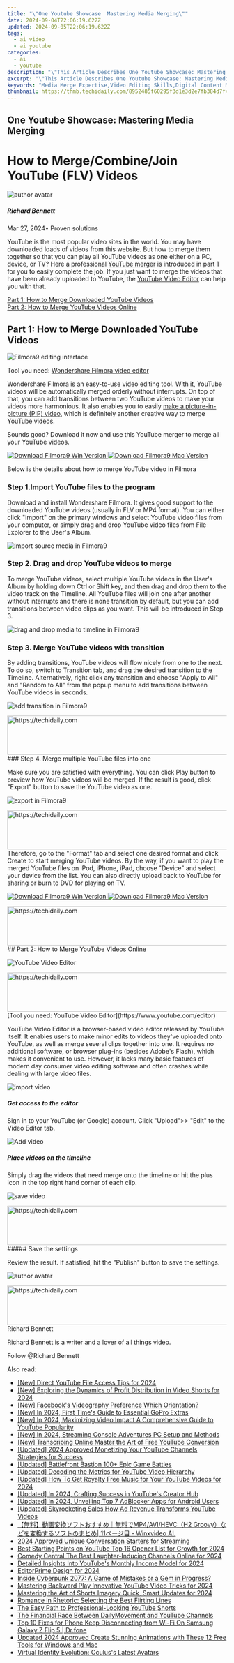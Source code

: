 ```yaml
---
title: "\"One Youtube Showcase  Mastering Media Merging\""
date: 2024-09-04T22:06:19.622Z
updated: 2024-09-05T22:06:19.622Z
tags:
  - ai video
  - ai youtube
categories:
  - ai
  - youtube
description: "\"This Article Describes One Youtube Showcase: Mastering Media Merging\""
excerpt: "\"This Article Describes One Youtube Showcase: Mastering Media Merging\""
keywords: "Media Merge Expertise,Video Editing Skills,Digital Content Mixing,Streaming Production Tips,Multimedia Craftsmanship,Youtube Mastery Guide,Seamless Video Blending"
thumbnail: https://thmb.techidaily.com/8952485f60295f3d1e3d2e7fb384d7f4849fc0ba1ac13c5b58f754ed696cbd0a.jpg
---
```


## One Youtube Showcase: Mastering Media Merging

# How to Merge/Combine/Join YouTube (FLV) Videos

![author avatar](https://images.wondershare.com/filmora/article-images/richard-bennett.jpg)

##### Richard Bennett

 Mar 27, 2024• Proven solutions

YouTube is the most popular video sites in the world. You may have downloaded loads of videos from this website. But how to merge them together so that you can play all YouTube videos as one either on a PC, device, or TV? Here a professional [YouTube merger](https://tools.techidaily.com/wondershare/filmora/download/) is introduced in part 1 for you to easily complete the job. If you just want to merge the videos that have been already uploaded to YouTube, the [YouTube Video Editor](https://www.youtube.com/editor) can help you with that.

[Part 1: How to Merge Downloaded YouTube Videos](#part1)  
[Part 2: How to Merge YouTube Videos Online](#part2)

## Part 1: How to Merge Downloaded YouTube Videos

![Filmora9 editing interface](https://images.wondershare.com/filmora/guide/editing-mode.jpg)

Tool you need: [Wondershare Filmora video editor](https://tools.techidaily.com/wondershare/filmora/download/)

Wondershare Filmora is an easy-to-use video editing tool. With it, YouTube videos will be automatically merged orderly without interrupts. On top of that, you can add transitions between two YouTube videos to make your videos more harmonious. It also enables you to easily [make a picture-in-picture (PIP) video](https://tools.techidaily.com/wondershare/filmora/download/), which is definitely another creative way to merge YouTube videos.

Sounds good? Download it now and use this YouTube merger to merge all your YouTube videos.

[![Download Filmora9 Win Version](https://images.wondershare.com/filmora/guide/download-btn-win.jpg) ](https://tools.techidaily.com/wondershare/filmora/download/) [![Download Filmora9 Mac Version](https://images.wondershare.com/filmora/guide/download-btn-mac.jpg) ](https://tools.techidaily.com/wondershare/filmora/download/)

Below is the details about how to merge YouTube video in Filmora

### Step 1.Import YouTube files to the program

Download and install Wondershare Filmora. It gives good support to the downloaded YouTube videos (usually in FLV or MP4 format). You can either click "Import" on the primary windows and select YouTube video files from your computer, or simply drag and drop YouTube video files from File Explorer to the User's Album.

![import source media in Filmora9](https://images.wondershare.com/filmora/article-images/filmora9-import-options.jpg)

### Step 2. Drag and drop YouTube videos to merge

To merge YouTube videos, select multiple YouTube videos in the User's Album by holding down Ctrl or Shift key, and then drag and drop them to the video track on the Timeline. All YouTube files will join one after another without interrupts and there is none transition by default, but you can add transitions between video clips as you want. This will be introduced in Step 3.

![drag and drop media to timeline in Filmora9](https://images.wondershare.com/filmora/article-images/add-media-to-timeline.jpg)

### Step 3. Merge YouTube videos with transition

By adding transitions, YouTube videos will flow nicely from one to the next. To do so, switch to Transition tab, and drag the desired transition to the Timeline. Alternatively, right click any transition and choose "Apply to All" and "Random to All" from the popup menu to add transitions between YouTube videos in seconds.

![add transition in Filmora9](https://images.wondershare.com/filmora/article-images/add-transition-filmora9.jpg)

<!-- affiliate ads begin -->
<a href="https://imp.i357552.net/c/5597632/863035/11832" target="_top" id="863035">
  <img src="//a.impactradius-go.com/display-ad/11832-863035" border="0" alt="https://techidaily.com" width="728" height="90"/>
</a>
<img height="0" width="0" src="https://imp.i357552.net/i/5597632/863035/11832" style="position:absolute;visibility:hidden;" border="0" />
<!-- affiliate ads end -->
### Step 4. Merge multiple YouTube files into one

Make sure you are satisfied with everything. You can click Play button to preview how YouTube videos will be merged. If the result is good, click "Export" button to save the YouTube video as one.

![export in Filmora9](https://images.wondershare.com/filmora/article-images/export-output.jpg)

<!-- affiliate ads begin -->
<a href="https://aligracehair.sjv.io/c/5597632/1934188/19272" target="_top" id="1934188">
  <img src="//a.impactradius-go.com/display-ad/19272-1934188" border="0" alt="https://techidaily.com" width="728" height="90"/>
</a>
<img height="0" width="0" src="https://aligracehair.sjv.io/i/5597632/1934188/19272" style="position:absolute;visibility:hidden;" border="0" />
<!-- affiliate ads end -->
Therefore, go to the "Format" tab and select one desired format and click Create to start merging YouTube videos. By the way, if you want to play the merged YouTube files on iPod, iPhone, iPad, choose "Device" and select your device from the list. You can also directly upload back to YouTube for sharing or burn to DVD for playing on TV.

[![Download Filmora9 Win Version](https://images.wondershare.com/filmora/guide/download-btn-win.jpg) ](https://tools.techidaily.com/wondershare/filmora/download/) [![Download Filmora9 Mac Version](https://images.wondershare.com/filmora/guide/download-btn-mac.jpg) ](https://tools.techidaily.com/wondershare/filmora/download/)

<!-- affiliate ads begin -->
<a href="https://appsumo.8odi.net/c/5597632/2068426/7443" target="_top" id="2068426">
  <img src="//a.impactradius-go.com/display-ad/7443-2068426" border="0" alt="https://techidaily.com" width="728" height="90"/>
</a>
<img height="0" width="0" src="https://appsumo.8odi.net/i/5597632/2068426/7443" style="position:absolute;visibility:hidden;" border="0" />
<!-- affiliate ads end -->
## Part 2: How to Merge YouTube Videos Online

![YouTube Video Editor](https://images.wondershare.com/images/multimedia/video-editor/import-video-youtube.jpg)

<!-- affiliate ads begin -->
<a href="https://appsumo.8odi.net/c/5597632/2030395/7443" target="_top" id="2030395">
  <img src="//a.impactradius-go.com/display-ad/7443-2030395" border="0" alt="https://techidaily.com" width="728" height="90"/>
</a>
<img height="0" width="0" src="https://appsumo.8odi.net/i/5597632/2030395/7443" style="position:absolute;visibility:hidden;" border="0" />
<!-- affiliate ads end -->
[Tool you need: YouTube Video Editor](https://www.youtube.com/editor)

YouTube Video Editor is a browser-based video editor released by YouTube itself. It enables users to make minor edits to videos they've uploaded onto YouTube, as well as merge several clips together into one. It requires no additional software, or browser plug-ins (besides Adobe's Flash), which makes it convenient to use. However, it lacks many basic features of modern day consumer video editing software and often crashes while dealing with large video files.

![import video](https://images.wondershare.com/images/multimedia/youtube-downloader/find-videos.jpg)

##### Get access to the editor

Sign in to your YouTube (or Google) account. Click "Upload">> "Edit" to the Video Editor tab.

![Add video](https://images.wondershare.com/images/multimedia/video-editor/step-1.jpg)  

##### Place videos on the timeline

Simply drag the videos that need merge onto the timeline or hit the plus icon in the top right hand corner of each clip.

![save video](https://images.wondershare.com/images/multimedia/video-editor/step-3.png "save video")

<!-- affiliate ads begin -->
<a href="https://appsumo.8odi.net/c/5597632/2043856/7443" target="_top" id="2043856">
  <img src="//a.impactradius-go.com/display-ad/7443-2043856" border="0" alt="https://techidaily.com" width="728" height="90"/>
</a>
<img height="0" width="0" src="https://appsumo.8odi.net/i/5597632/2043856/7443" style="position:absolute;visibility:hidden;" border="0" />
<!-- affiliate ads end -->
##### Save the settings

Review the result. If satisfied, hit the "Publish" button to save the settings.

![author avatar](https://images.wondershare.com/filmora/article-images/richard-bennett.jpg)

<!-- affiliate ads begin -->
<a href="https://aligracehair.sjv.io/c/5597632/1972684/19272" target="_top" id="1972684">
  <img src="//a.impactradius-go.com/display-ad/19272-1972684" border="0" alt="https://techidaily.com" width="728" height="90"/>
</a>
<img height="0" width="0" src="https://aligracehair.sjv.io/i/5597632/1972684/19272" style="position:absolute;visibility:hidden;" border="0" />
<!-- affiliate ads end -->
Richard Bennett

Richard Bennett is a writer and a lover of all things video.

Follow @Richard Bennett


<ins class="adsbygoogle"
     style="display:block"
     data-ad-format="autorelaxed"
     data-ad-client="ca-pub-7571918770474297"
     data-ad-slot="1223367746"></ins>



<ins class="adsbygoogle"
     style="display:block"
     data-ad-client="ca-pub-7571918770474297"
     data-ad-slot="8358498916"
     data-ad-format="auto"
     data-full-width-responsive="true"></ins>





<span class="atpl-alsoreadstyle">Also read:</span>
<div><ul>
<li><a href="https://youtube-webster.techidaily.com/irect-youtube-file-access-tips-for-2024/"><u>[New] Direct YouTube File Access Tips for 2024</u></a></li>
<li><a href="https://youtube-webster.techidaily.com/xploring-the-dynamics-of-profit-distribution-in-video-shorts-for-2024/"><u>[New] Exploring the Dynamics of Profit Distribution in Video Shorts for 2024</u></a></li>
<li><a href="https://facebook-video-recording.techidaily.com/new-facebooks-videography-preference-which-orientation/"><u>[New] Facebook's Videography Preference  Which Orientation?</u></a></li>
<li><a href="https://fox-glue.techidaily.com/new-in-2024-first-times-guide-to-essential-gopro-extras/"><u>[New] In 2024, First Time's Guide to Essential GoPro Extras</u></a></li>
<li><a href="https://youtube-webster.techidaily.com/n-2024-maximizing-video-impact-a-comprehensive-guide-to-youtube-popularity/"><u>[New] In 2024, Maximizing Video Impact  A Comprehensive Guide to YouTube Popularity</u></a></li>
<li><a href="https://screen-capture.techidaily.com/new-in-2024-streaming-console-adventures-pc-setup-and-methods/"><u>[New] In 2024, Streaming Console Adventures  PC Setup and Methods</u></a></li>
<li><a href="https://youtube-webster.techidaily.com/ranscribing-online-master-the-art-of-free-youtube-conversion/"><u>[New] Transcribing Online  Master the Art of Free YouTube Conversion</u></a></li>
<li><a href="https://youtube-webster.techidaily.com/ed-2024-approved-monetizing-your-youtube-channels-strategies-for-success/"><u>[Updated] 2024 Approved  Monetizing Your YouTube Channels  Strategies for Success</u></a></li>
<li><a href="https://youtube-webster.techidaily.com/ed-battlefront-bastion-100plus-epic-game-battles/"><u>[Updated] Battlefront Bastion  100+ Epic Game Battles</u></a></li>
<li><a href="https://youtube-webster.techidaily.com/ed-decoding-the-metrics-for-youtube-video-hierarchy/"><u>[Updated] Decoding the Metrics for YouTube Video Hierarchy</u></a></li>
<li><a href="https://youtube-webster.techidaily.com/ed-how-to-get-royalty-free-music-for-your-youtube-videos-for-2024/"><u>[Updated] How To Get Royalty Free Music for Your YouTube Videos for 2024</u></a></li>
<li><a href="https://youtube-webster.techidaily.com/ed-in-2024-crafting-success-in-youtubes-creator-hub/"><u>[Updated] In 2024, Crafting Success in YouTube's Creator Hub</u></a></li>
<li><a href="https://youtube-webster.techidaily.com/ed-in-2024-unveiling-top-7-adblocker-apps-for-android-users/"><u>[Updated] In 2024, Unveiling Top 7 AdBlocker Apps for Android Users</u></a></li>
<li><a href="https://youtube-webster.techidaily.com/ed-skyrocketing-sales-how-ad-revenue-transforms-youtube-videos/"><u>[Updated] Skyrocketing Sales  How Ad Revenue Transforms YouTube Videos</u></a></li>
<li><a href="https://eaxpv-info.techidaily.com/mp4avihevch2-groovy-11-winxvideo-ai/"><u>【無料】動画変換ソフトおすすめ｜無料でMP4/AVI/HEVC（H2 Groovy）などを変換するソフトのまとめ| 11ページ目 - Winxvideo AI.</u></a></li>
<li><a href="https://youtube-webster.techidaily.com/approved-unique-conversation-starters-for-streaming/"><u>2024 Approved  Unique Conversation Starters for Streaming</u></a></li>
<li><a href="https://youtube-webster.techidaily.com/starting-points-on-youtube-top-16-opener-list-for-growth-for-2024/"><u>Best Starting Points on YouTube  Top 16 Opener List for Growth for 2024</u></a></li>
<li><a href="https://youtube-webster.techidaily.com/y-central-the-best-laughter-inducing-channels-online-for-2024/"><u>Comedy Central  The Best Laughter-Inducing Channels Online for 2024</u></a></li>
<li><a href="https://youtube-webster.techidaily.com/led-insights-into-youtubes-monthly-income-model-for-2024/"><u>Detailed Insights Into YouTube's Monthly Income Model for 2024</u></a></li>
<li><a href="https://youtube-video-recordings.techidaily.com/editorprime-design-for-2024/"><u>EditorPrime Design for 2024</u></a></li>
<li><a href="https://buynow-help.techidaily.com/inside-cyberpunk-2077-a-game-of-mistakes-or-a-gem-in-progress/"><u>Inside Cyberpunk 2077: A Game of Mistakes or a Gem in Progress?</u></a></li>
<li><a href="https://youtube-webster.techidaily.com/ring-backward-play-innovative-youtube-video-tricks-for-2024/"><u>Mastering Backward Play  Innovative YouTube Video Tricks for 2024</u></a></li>
<li><a href="https://youtube-webster.techidaily.com/ring-the-art-of-shorts-imagery-quick-smart-updates-for-2024/"><u>Mastering the Art of Shorts Imagery  Quick, Smart Updates for 2024</u></a></li>
<li><a href="https://mondly-stories.techidaily.com/romance-in-rhetoric-selecting-the-best-flirting-lines/"><u>Romance in Rhetoric: Selecting the Best Flirting Lines</u></a></li>
<li><a href="https://youtube-webster.techidaily.com/asy-path-to-professional-looking-youtube-shorts/"><u>The Easy Path to Professional-Looking YouTube Shorts</u></a></li>
<li><a href="https://youtube-webster.techidaily.com/inancial-race-between-dailymovement-and-youtube-channels/"><u>The Financial Race Between DailyMovement and YouTube Channels</u></a></li>
<li><a href="https://howto.techidaily.com/top-10-fixes-for-phone-keep-disconnecting-from-wi-fi-on-samsung-galaxy-z-flip-5-drfone-by-drfone-fix-android-problems-fix-android-problems/"><u>Top 10 Fixes for Phone Keep Disconnecting from Wi-Fi On Samsung Galaxy Z Flip 5 | Dr.fone</u></a></li>
<li><a href="https://video-ai-editor.techidaily.com/updated-2024-approved-create-stunning-animations-with-these-12-free-tools-for-windows-and-mac/"><u>Updated 2024 Approved Create Stunning Animations with These 12 Free Tools for Windows and Mac</u></a></li>
<li><a href="https://facebook.techidaily.com/virtual-identity-evolution-oculuss-latest-avatars/"><u>Virtual Identity Evolution: Oculus's Latest Avatars</u></a></li>
</ul></div>
